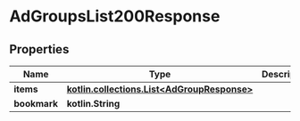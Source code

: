 
# AdGroupsList200Response

## Properties
Name | Type | Description | Notes
------------ | ------------- | ------------- | -------------
**items** | [**kotlin.collections.List&lt;AdGroupResponse&gt;**](AdGroupResponse.md) |  | 
**bookmark** | **kotlin.String** |  |  [optional]



